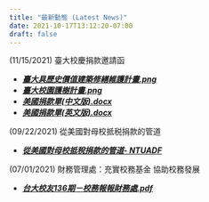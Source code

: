 ```yaml
---
title: "最新動態 (Latest News)"
date: 2021-10-17T13:12:20-07:00
draft: false
---
```

(11/15/2021) 臺大校慶捐款邀請函
  - ***[臺大具歷史價值建築修繕維護計畫.png](https://guanlinchao.github.io/files/三折頁新版彈簧二折(第二版)-02-01.png)***
  - ***[臺大校園護樹計畫.png](https://guanlinchao.github.io/files/三折頁新版彈簧二折(第二版)-02-02.png)***
  - ***[美國捐款單(中文版).docx](https://guanlinchao.github.io/files/美國中文版捐款單.docx)***
  - ***[美國捐款單(英文版).docx](https://guanlinchao.github.io/files/美國捐款單(英文版).docx)***

(09/22/2021) 從美國對母校抵税捐款的管道
- ***[從美國對母校抵稅捐款的管道- NTUADF](https://guanlinchao.github.io/files/NTUADF_Donation_Reminder_2021.pdf)***

(07/01/2021) 財務管理處：充實校務基金 協助校務發展
- ***[台大校友136期－校務報報財務處.pdf](https://guanlinchao.github.io/files/台大校友136期－校務報報財務處.pdf)***
